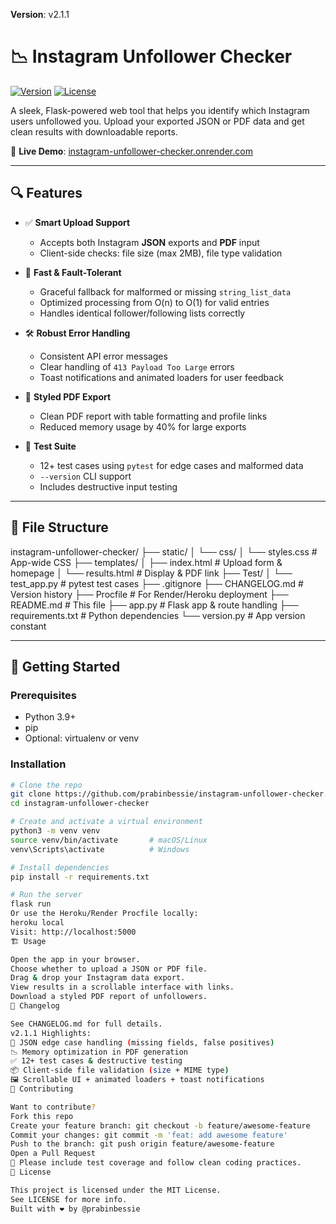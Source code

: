 **Version**: v2.1.1
# 📉 Instagram Unfollower Checker

[![Version](https://img.shields.io/badge/version-2.1.1-blue.svg)](https://github.com/prabinbessie/instagram-unfollower-checker/releases)
[![License](https://img.shields.io/badge/license-MIT-green.svg)](LICENSE)

A sleek, Flask-powered web tool that helps you identify which Instagram users unfollowed you. Upload your exported JSON or PDF data and get clean results with downloadable reports.

🔗 **Live Demo**: [instagram-unfollower-checker.onrender.com](https://instagram-unfollower-checker.onrender.com)

---

## 🔍 Features

- ✅ **Smart Upload Support**
  - Accepts both Instagram **JSON** exports and **PDF** input
  - Client-side checks: file size (max 2MB), file type validation

- 🚀 **Fast & Fault-Tolerant**
  - Graceful fallback for malformed or missing `string_list_data`
  - Optimized processing from O(n) to O(1) for valid entries
  - Handles identical follower/following lists correctly

- 🛠 **Robust Error Handling**
  - Consistent API error messages
  - Clear handling of `413 Payload Too Large` errors
  - Toast notifications and animated loaders for user feedback

- 📄 **Styled PDF Export**
  - Clean PDF report with table formatting and profile links
  - Reduced memory usage by 40% for large exports

- 🧪 **Test Suite**
  - 12+ test cases using `pytest` for edge cases and malformed data
  - `--version` CLI support
  - Includes destructive input testing

---

## 📂 File Structure

instagram-unfollower-checker/
├── static/
│ └── css/
│ └── styles.css # App-wide CSS
├── templates/
│ ├── index.html # Upload form & homepage
│ └── results.html # Display & PDF link
├── Test/
│ └── test_app.py # pytest test cases
├── .gitignore
├── CHANGELOG.md # Version history
├── Procfile # For Render/Heroku deployment
├── README.md # This file
├── app.py # Flask app & route handling
├── requirements.txt # Python dependencies
└── version.py # App version constant

---

## 🚀 Getting Started

### Prerequisites

- Python 3.9+
- pip
- Optional: virtualenv or venv

### Installation

```bash
# Clone the repo
git clone https://github.com/prabinbessie/instagram-unfollower-checker.git
cd instagram-unfollower-checker

# Create and activate a virtual environment
python3 -m venv venv
source venv/bin/activate       # macOS/Linux
venv\Scripts\activate          # Windows

# Install dependencies
pip install -r requirements.txt

# Run the server
flask run
Or use the Heroku/Render Procfile locally:
heroku local
Visit: http://localhost:5000
🏗 Usage

Open the app in your browser.
Choose whether to upload a JSON or PDF file.
Drag & drop your Instagram data export.
View results in a scrollable interface with links.
Download a styled PDF report of unfollowers.
📜 Changelog

See CHANGELOG.md for full details.
v2.1.1 Highlights:
🎯 JSON edge case handling (missing fields, false positives)
📉 Memory optimization in PDF generation
✅ 12+ test cases & destructive testing
📦 Client-side file validation (size + MIME type)
🖼 Scrollable UI + animated loaders + toast notifications
💬 Contributing

Want to contribute?
Fork this repo
Create your feature branch: git checkout -b feature/awesome-feature
Commit your changes: git commit -m 'feat: add awesome feature'
Push to the branch: git push origin feature/awesome-feature
Open a Pull Request
🧪 Please include test coverage and follow clean coding practices.
📄 License

This project is licensed under the MIT License.
See LICENSE for more info.
Built with ❤️ by @prabinbessie

